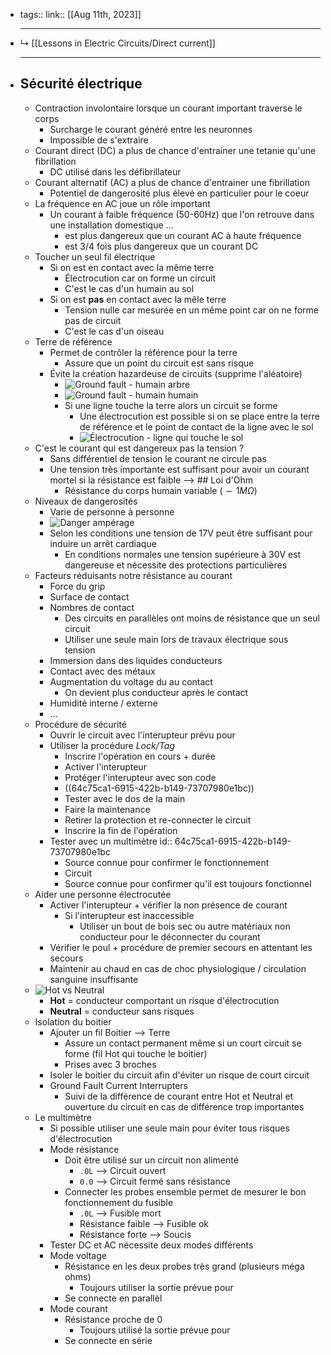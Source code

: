 - tags::
  link::
  [[Aug 11th, 2023]]
  ***
- ↳ [[Lessons in Electric Circuits/Direct current]] 
  ***
- ## Sécurité électrique
	- Contraction involontaire lorsque un courant important traverse le corps
		- Surcharge le courant généré entre les neuronnes
		- Impossible de s'extraire
	- Courant direct (DC) a plus de chance d'entrainer une tetanie qu'une fibrillation
		- DC utilisé dans les défibrillateur
	- Courant alternatif (AC) a plus de chance d'entrainer une fibrillation
		- Potentiel de dangerosité plus élevé en particulier pour le coeur
	- La fréquence en AC joue un rôle important
		- Un courant à faible fréquence (50-60Hz) que l'on retrouve dans une installation domestique ...
			- est plus dangereux que un courant AC à haute fréquence
			- est 3/4 fois plus dangereux que un courant DC
	- Toucher un seul fil électrique
		- Si on est en contact avec la même terre
			- Électrocution car on forme un circuit
			- C'est le cas d'un humain au sol
		- Si on est **pas** en contact avec la mêle terre
			- Tension nulle car mesurée en un même point car on ne forme pas de circuit
			- C'est le cas d'un oiseau
	- Terre de référence
		- Permet de contrôler la référence pour la terre
			- Assure que un point du circuit est sans risque
		- Évite la création hazardeuse de circuits (supprime l'aléatoire)
			- ![Ground fault - humain arbre](https://www.allaboutcircuits.com/uploads/articles/high-voltage-power-accidental-ground-path.jpg)
			- ![Ground fault - humain humain](https://www.allaboutcircuits.com/uploads/articles/high-voltage-power-two-persons-getting-shocked.jpg)
			- Si une ligne touche la terre alors un circuit se forme
				- Une électrocution est possible si on se place entre la terre de référence et le point de contact de la ligne avec le sol
				- ![Électrocution - ligne qui touche le sol](https://www.allaboutcircuits.com/uploads/articles/deadly-voltage-across-the-body-through-both-legs-image2.jpg)
	- C'est le courant qui est dangereux pas la tension ?
		- Sans différentiel de tension le courant ne circule pas
		- Une tension très importante est suffisant pour avoir un courant mortel si la résistance est faible --> ## Loi d'Ohm
			- Résistance du corps humain variable ($\sim 1MΩ$)
	- Niveaux de dangerosités
		- Varie de personne à personne
		- ![Danger ampérage](https://www.allaboutcircuits.com/uploads/articles/electricity-body-effects-table.jpg)
		- Selon les conditions une tension de 17V peut être suffisant pour induire un arrêt cardiaque
			- En conditions normales une tension supérieure à 30V est dangereuse et nécessite des protections particulières
	- Facteurs réduisants notre résistance au courant
		- Force du grip
		- Surface de contact
		- Nombres de contact
			- Des circuits en parallèles ont moins de résistance que un seul circuit
			- Utiliser une seule main lors de travaux électrique sous tension
		- Immersion dans des liquides conducteurs
		- Contact avec des métaux
		- Augmentation du voltage du au contact
			- On devient plus conducteur après le contact
		- Humidité interne / externe
		- ...
	- Procédure de sécurité
		- Ouvrir le circuit avec l'interupteur prévu pour
		- Utiliser la procédure *Lock/Tag*
			- Inscrire l'opération en cours + durée
			- Activer l'interupteur
			- Protéger l'interupteur avec son code
			- ((64c75ca1-6915-422b-b149-73707980e1bc))
			- Tester avec le dos de la main
			- Faire la maintenance
			- Retirer la protection et re-connecter le circuit
			- Inscrire la fin de l'opération
		- Tester avec un multimètre
		  id:: 64c75ca1-6915-422b-b149-73707980e1bc
			- Source connue pour confirmer le fonctionnement
			- Circuit
			- Source connue pour confirmer qu'il est toujours fonctionnel
	- Aider une personne électrocutée
		- Activer l'interupteur + vérifier la non présence de courant
			- Si l'interupteur est inaccessible
				- Utiliser un bout de bois sec ou autre matériaux non conducteur pour le déconnecter du courant
		- Vérifier le poul + procédure de premier secours en attentant les secours
		- Maintenir au chaud en cas de choc physiologique / circulation sanguine insuffisante
	- ![Hot vs Neutral](https://www.allaboutcircuits.com/uploads/articles/two-wire-electrical-power-system-image1.jpg)
		- **Hot** = conducteur comportant un risque d'électrocution
		- **Neutral** = conducteur sans risques
	- Isolation du boitier
		- Ajouter un fil Boitier --> Terre
			- Assure un contact permanent même si un court circuit se forme (fil Hot qui touche le boitier)
			- Prises avec 3 broches
		- Isoler le boitier du circuit afin d'éviter un risque de court circuit
		- Ground Fault Current Interrupters
			- Suivi de la différence de courant entre Hot et Neutral et ouverture du circuit en cas de différence trop importantes
	- Le multimètre
		- Si possible utiliser une seule main pour éviter tous risques d'électrocution
		- Mode résistance
			- Doit être utilisé sur un circuit non alimenté
				- `.0L` --> Circuit ouvert
				- `0.0` --> Circuit fermé sans résistance
			- Connecter les probes ensemble permet de mesurer le bon fonctionnement du fusible
				- `.0L` --> Fusible mort
				- Résistance faible --> Fusible ok
				- Résistance forte --> Soucis
		- Tester DC et AC nécessite deux modes différents
		- Mode voltage
			- Résistance en les deux probes très grand (plusieurs méga ohms)
				- Toujours utiliser la sortie prévue pour
			- Se connecte en parallèl
		- Mode courant
			- Résistance proche de 0
				- Toujours utilisé la sortie prévue pour
			- Se connecte en série